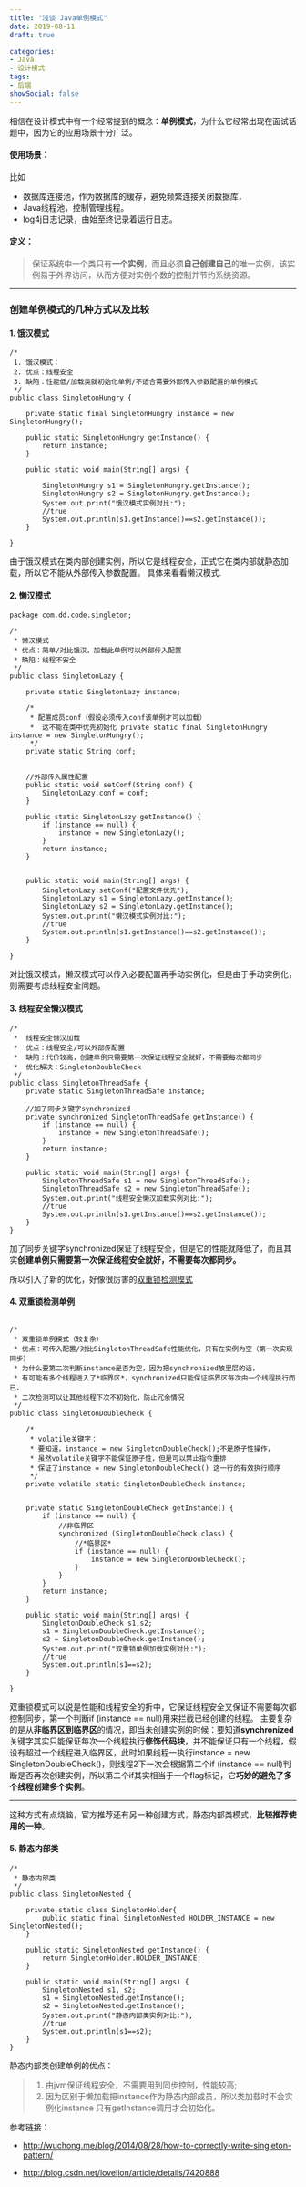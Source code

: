 ```yaml
---
title: "浅谈 Java单例模式"
date: 2019-08-11
draft: true

categories:
- Java
- 设计模式
tags:
- 后端
showSocial: false
---
```


相信在设计模式中有一个经常提到的概念：**单例模式**，为什么它经常出现在面试话题中，因为它的应用场景十分广泛。
<!--more-->

#### 使用场景：
比如

 - 数据库连接池，作为数据库的缓存，避免频繁连接关闭数据库，
 - Java线程池，控制管理线程。
 - log4j日志记录，由始至终记录着运行日志。


#### 定义：
> 保证系统中一个类只有**一个实例**，而且必须**自己创建自己**的唯一实例，该实例易于外界访问，从而方便对实例个数的控制并节约系统资源。

----
### 创建单例模式的几种方式以及比较

####  1. 饿汉模式

```
/*
 1. 饿汉模式：
 2. 优点：线程安全
 3. 缺陷：性能低/加载类就初始化单例/不适合需要外部传入参数配置的单例模式
 */
public class SingletonHungry {
	
	private static final SingletonHungry instance = new SingletonHungry();
	
	public static SingletonHungry getInstance() {
		return instance;
	}
		
	public static void main(String[] args) {		
		
		SingletonHungry s1 = SingletonHungry.getInstance();
		SingletonHungry s2 = SingletonHungry.getInstance();
		System.out.print("饿汉模式实例对比:");
		//true
		System.out.println(s1.getInstance()==s2.getInstance());
	}	
	
}
```
由于饿汉模式在类内部创建实例，所以它是线程安全，正式它在类内部就静态加载，所以它不能从外部传入参数配置。
具体来看看懒汉模式.
#### 2.  懒汉模式

```
package com.dd.code.singleton;

/*
 * 懒汉模式
 * 优点：简单/对比饿汉，加载此单例可以外部传入配置
 * 缺陷：线程不安全
 */
public class SingletonLazy {

	private static SingletonLazy instance;
	
	/*	
	 * 配置成员conf（假设必须传入conf该单例才可以加载）
	 * 	这不能在类中优先初始化 private static final SingletonHungry instance = new SingletonHungry();
	 */
	private static String conf;
	
	
	//外部传入属性配置
	public static void setConf(String conf) {
		SingletonLazy.conf = conf;
	}
	
	public static SingletonLazy getInstance() {
		if (instance == null) {
			instance = new SingletonLazy();
		}
		return instance;
	}

	
	public static void main(String[] args) {
		SingletonLazy.setConf("配置文件优先");
		SingletonLazy s1 = SingletonLazy.getInstance();
		SingletonLazy s2 = SingletonLazy.getInstance();
		System.out.print("懒汉模式实例对比:");
		//true
		System.out.println(s1.getInstance()==s2.getInstance());
	}
	
}

```
对比饿汉模式，懒汉模式可以传入必要配置再手动实例化，但是由于手动实例化，则需要考虑线程安全问题。

####  3. 线程安全懒汉模式

```
/*
 *  线程安全懒汉加载
 *  优点：线程安全/可以外部传配置
 *  缺陷：代价较高，创建单例只需要第一次保证线程安全就好，不需要每次都同步
 *  优化解决：SingletonDoubleCheck
 */
public class SingletonThreadSafe {
	private static SingletonThreadSafe instance;
	
	//加了同步关键字synchronized
	private synchronized SingletonThreadSafe getInstance() {
		if (instance == null) {
			instance = new SingletonThreadSafe();
		}
		return instance;
	}
	
	public static void main(String[] args) {
		SingletonThreadSafe s1 = new SingletonThreadSafe();
		SingletonThreadSafe s2 = new SingletonThreadSafe();
		System.out.print("线程安全懒汉加载实例对比:");
		//true
		System.out.println(s1.getInstance()==s2.getInstance());
	}
}

```
加了同步关键字synchronized保证了线程安全，但是它的性能就降低了，而且其实**创建单例只需要第一次保证线程安全就好，不需要每次都同步。**

所以引入了新的优化，好像很厉害的<u>双重锁检测模式</u>
####  4. 双重锁检测单例

```

/*
 * 双重锁单例模式（较复杂）
 * 优点：可传入配置/对比SingletonThreadSafe性能优化，只有在实例为空（第一次实现同步）
 * 为什么要第二次判断instance是否为空，因为把synchronized放里层的话，
 * 有可能有多个线程进入了*临界区*，synchronized只能保证临界区每次由一个线程执行而已，
 * 二次检测可以让其他线程下次不初始化，防止冗余情况
 */
public class SingletonDoubleCheck {

	/*
	 * volatile关键字：
	 * 要知道，instance = new SingletonDoubleCheck();不是原子性操作，
	 * 虽然volatile关键字不能保证原子性，但是可以禁止指令重排
	 * 保证了instance = new SingletonDoubleCheck() 这一行的有效执行顺序 
	 */
	private volatile static SingletonDoubleCheck instance;
	
	
	private static SingletonDoubleCheck getInstance() {
		if (instance == null) {
			//非临界区
			synchronized (SingletonDoubleCheck.class) {
				//*临界区*
				if (instance == null) {
					instance = new SingletonDoubleCheck();
				}
			}
		}
		return instance;
	}
	
	public static void main(String[] args) {
		SingletonDoubleCheck s1,s2;
		s1 = SingletonDoubleCheck.getInstance();
		s2 = SingletonDoubleCheck.getInstance();
		System.out.print("双重锁单例加载实例对比:");
		//true
		System.out.println(s1==s2);
	}
	
}
```
双重锁模式可以说是性能和线程安全的折中，它保证线程安全又保证不需要每次都控制同步，第一个判断if (instance == null)用来拦截已经创建的线程。
主要复杂的是从**非临界区到临界区**的情况，即当未创建实例的时候：要知道**synchronized**关键字其实只能保证每次一个线程执行**修饰代码块**，并不能保证只有一个线程，假设有超过一个线程进入临界区，此时如果线程一执行instance = new SingletonDoubleCheck()，则线程2下一次会根据第二个if (instance == null)判断是否再次创建实例，所以第二个if其实相当于一个flag标记，它**巧妙的避免了多个线程创建多个实例**。

----
这种方式有点烧脑，官方推荐还有另一种创建方式，静态内部类模式，**比较推荐使用的一种**。
####  5. 静态内部类

```
/*
 * 静态内部类 
 */
public class SingletonNested {

	private static class SingletonHolder{
		public static final SingletonNested HOLDER_INSTANCE = new SingletonNested();
	}

	public static SingletonNested getInstance() {
		return SingletonHolder.HOLDER_INSTANCE;
	}
	
	public static void main(String[] args) {
		SingletonNested s1, s2;
		s1 = SingletonNested.getInstance();
		s2 = SingletonNested.getInstance();
		System.out.print("静态内部类实例对比:");
		//true
		System.out.println(s1==s2);
	}
}
```
静态内部类创建单例的优点：
> 1. 由jvm保证线程安全，不需要用到同步控制，性能较高;
> 2. 因为区别于懒加载把instance作为静态内部成员，所以类加载时不会实例化instance 只有getInstance调用才会初始化。


参考链接：

 - http://wuchong.me/blog/2014/08/28/how-to-correctly-write-singleton-pattern/

 - http://blog.csdn.net/lovelion/article/details/7420888